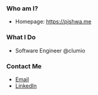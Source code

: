 ### Who am I?

- Homepage: https://pjshwa.me


### What I Do

- Software Engineer @clumio


### Contact Me

- [Email](mailto:pjshwa@gmail.com)
- [LinkedIn](https://www.linkedin.com/in/pjshwa/)
